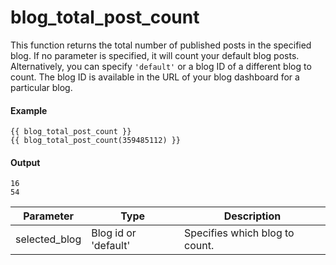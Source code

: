 # blog_total_post_count
This function returns the total number of published posts in the specified blog. If no parameter is specified, it will count your default blog posts. Alternatively, you can specify `'default'` or a blog ID of a different blog to count. The blog ID is available in the URL of your blog dashboard for a particular blog.

#### Example
```jinja2
{{ blog_total_post_count }} 
{{ blog_total_post_count(359485112) }}
```

#### Output
```jinja2
16
54
```

| Parameter | Type | Description | 
|  ------  |  ------  |  ------  | 
| selected_blog | Blog id or 'default' | Specifies which blog to count. | 

